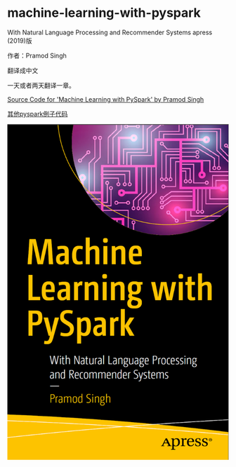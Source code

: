 # machine-learning-with-pyspark

With Natural Language Processing and Recommender Systems apress (2019)版

作者：Pramod Singh

翻译成中文

一天或者两天翻译一章。

[Source Code for 'Machine Learning with PySpark' by Pramod Singh](https://github.com/Apress/machine-learning-with-pyspark)

[其他pyspark例子代码](https://github.com/awantik/pyspark-tutorial)

![封面](https://github.com/naughtybabyfirst/ml-with-pyspark_translations_Chinese/blob/master/%E5%B0%81%E9%9D%A2.png)
